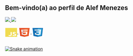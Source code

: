 ## Bem-vindo(a) ao perfil de Alef Menezes
 <div>
   <a href="https://github.com/AlefMenezes16">
   <img height="180em" src="https://github-readme-stats.vercel.app/api?username=AlefMenezes16&show_icons=true&theme=synthwave&include_all_commits=true&count_private=true"/>
   <img height="180em" src="https://github-readme-stats.vercel.app/api/top-langs/?username=AlefMenezes16&layout=compact&langs_count=6&theme=tokyonight"/>

</div>
<div style="display: inline_block"><br>
  <img align="center" alt="Js" height="30" width="40" src="https://raw.githubusercontent.com/devicons/devicon/master/icons/javascript/javascript-plain.svg">
  <img align="center" alt="HTML" height="30" width="40" src="https://raw.githubusercontent.com/devicons/devicon/master/icons/html5/html5-original.svg">
  <img align="center" alt="CSS" height="30" width="40" src="https://raw.githubusercontent.com/devicons/devicon/master/icons/css3/css3-original.svg">
</div>
 
 <br>
 
  ![Snake animation](https://github.com/AlefMenezes16/AlefMenezes16/blob/output/github-contribution-grid-snake.svg)

</div>
